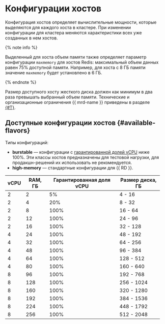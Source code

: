 # Конфигурации хостов

Конфигурация хостов определяет вычислительные мощности, которые выделяются для каждого хоста в кластере. При изменении конфигурации для кластера меняются характеристики всех уже созданных в нем хостов.

{% note info %}

Выделенный для хоста объем памяти также определяет параметр конфигурации `maxmemory` для хостов Redis: максимальный объем данных равен 75% доступной памяти. Например, для хоста с 8 ГБ памяти значение `maxmemory` будет установлено в 6 ГБ.

{% endnote %}

Размер доступного хосту жесткого диска должен как минимум в два раза превышать выбранный объем памяти. Технические и организационные ограничения {{ mrd-name }} приведены в разделе [{#T}](limits.md).

## Доступные конфигурации хостов {#available-flavors}

Типы конфигураций:

* **burstable** — конфигурации с [гарантированной долей vCPU](../../compute/concepts/performance-levels.md) ниже 100%. Эти классы хостов предназначены для тестовой нагрузки, для продакшн-решений их использовать не рекомендуется.
* **high-memory** — стандартные конфигурации для {{ RD }}.

vCPU | RAM, ГБ | Гарантированная доля vCPU | Размер диска, ГБ
----- | ----- | ----- | -----
2 | 2 | 5% | 4 - 16
2 | 4 | 20% | 8 - 32
2 | 8 | 100% | 16 - 64
2 | 12 | 100% | 24 - 96
2 | 16 | 100% | 32 - 128
4 | 24 | 100% | 48 - 192
4 | 32 | 100% | 64 - 256
4 | 48 | 100% | 96 - 384
4 | 64 | 100% | 128 - 512
4 | 80 | 100% | 160 - 640
8 | 96 | 100% | 192 - 768
8 | 128 | 100% | 256 - 1024
8 | 160 | 100% | 320 - 1280
8 | 192 | 100% | 384 - 1536
8 | 224 | 100% | 448 - 1792
8 | 256 | 100% | 512 - 2048
